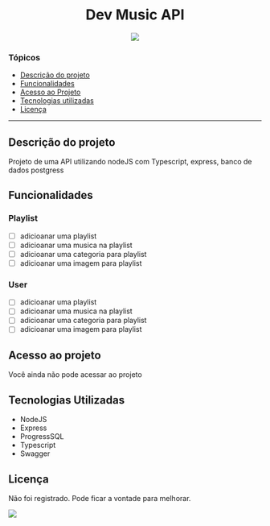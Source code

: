    <h1 align="center"> Dev Music API </h1>

<p align="center">
<img src="http://img.shields.io/static/v1?label=STATUS&message=EM%20DESENVOLVIMENTO&color=GREEN&style=for-the-badge"/>
</p>

### Tópicos

- [Descrição do projeto](#descrição-do-projeto)
- [Funcionalidades](#funcionalidades)
- [Acesso ao Projeto](#acesso-ao-projeto)
- [Tecnologias utilizadas](#tecnologias-utilizadas)
- [Licença](#licença)

<hr>

## Descrição do projeto

<p align="justify">
 
 Projeto de uma API utilizando nodeJS com Typescript, express, banco de dados postgress
</p>

## Funcionalidades

### Playlist

- [ ] adicioanar uma playlist
- [ ] adicioanar uma musica na playlist
- [ ] adicioanar uma categoria para playlist
- [ ] adicioanar uma imagem para playlist

### User

- [ ] adicioanar uma playlist
- [ ] adicioanar uma musica na playlist
- [ ] adicioanar uma categoria para playlist
- [ ] adicioanar uma imagem para playlist

## Acesso ao projeto

Você ainda não pode acessar ao projeto

## Tecnologias Utilizadas

- NodeJS
- Express
- ProgressSQL
- Typescript
- Swagger

## Licença

Não foi registrado. Pode ficar a vontade para melhorar.

   <img src="https://img.shields.io/github/license/alexsandro-cristiano/league-of-heros?style=plastic"/>
